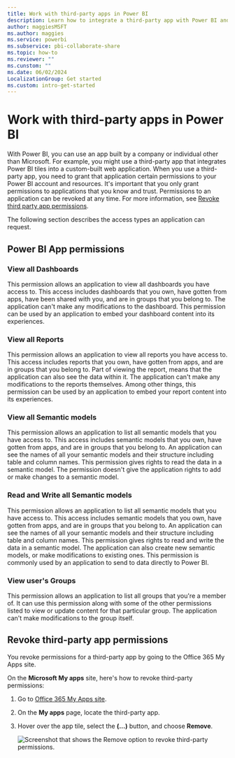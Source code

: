 ```yaml
---
title: Work with third-party apps in Power BI
description: Learn how to integrate a third-party app with Power BI and then revoke permissions to an application at any time.
author: maggiesMSFT
ms.author: maggies
ms.service: powerbi
ms.subservice: pbi-collaborate-share
ms.topic: how-to
ms.reviewer: ""
ms.cunstom: ""
ms.date: 06/02/2024
LocalizationGroup: Get started
ms.custom: intro-get-started
---
```


# Work with third-party apps in Power BI

With Power BI, you can use an app built by a company or individual other than Microsoft. For example, you might use a third-party app that integrates Power BI tiles into a custom-built web application. When you use a third-party app, you need to grant that application certain permissions to your Power BI account and resources. It's important that you only grant permissions to applications that you know and trust. Permissions to an application can be revoked at any time. For more information, see [Revoke third party app permissions](#revoke-third-party-app-permissions).

The following section describes the access types an application can request.

## Power BI App permissions

### View all Dashboards
  
This permission allows an application to view all dashboards you have access to. This access includes dashboards that you own, have gotten from apps, have been shared with you, and are in groups that you belong to. The application can't make any modifications to the dashboard. This permission can be used by an application to embed your dashboard content into its experiences.

### View all Reports
  
This permission allows an application to view all reports you have access to. This access includes reports that you own, have gotten from apps, and are in groups that you belong to. Part of viewing the report, means that the application can also see the data within it. The application can't make any modifications to the reports themselves. Among other things, this permission can be used by an application to embed your report content into its experiences.

### View all Semantic models
  
This permission allows an application to list all semantic models that you have access to. This access includes semantic models that you own, have gotten from apps, and are in groups that you belong to. An application can see the names of all your semantic models and their structure including table and column names. This permission gives rights to read the data in a semantic model. The permission doesn't give the application rights to add or make changes to a semantic model.

### Read and Write all Semantic models
  
This permission allows an application to list all semantic models that you have access to. This access includes semantic models that you own, have gotten from apps, and are in groups that you belong to. An application can see the names of all your semantic models and their structure including table and column names. This permission gives rights to read and write the data in a semantic model. The application can also create new semantic models, or make modifications to existing ones. This permission is commonly used by an application to send to data directly to Power BI.

### View user's Groups
  
This permission allows an application to list all groups that you're a member of. It can use this permission along with some of the other permissions listed to view or update content for that particular group. The application can't make modifications to the group itself.

## Revoke third-party app permissions

You revoke permissions for a third-party app by going to the Office 365 My Apps site.

On the **Microsoft My apps** site, here's how to revoke third-party permissions:

1. Go to [Office 365 My Apps site](https://www.office.com/apps?auth=2).

1. On the **My apps** page, locate the third-party app.

1. Hover over the app tile, select the **(...)** button, and choose **Remove**.

   ![Screenshot that shows the Remove option to revoke third-party permissions.](media/service-power-bi-get-started-third-party-apps/remove.png)
